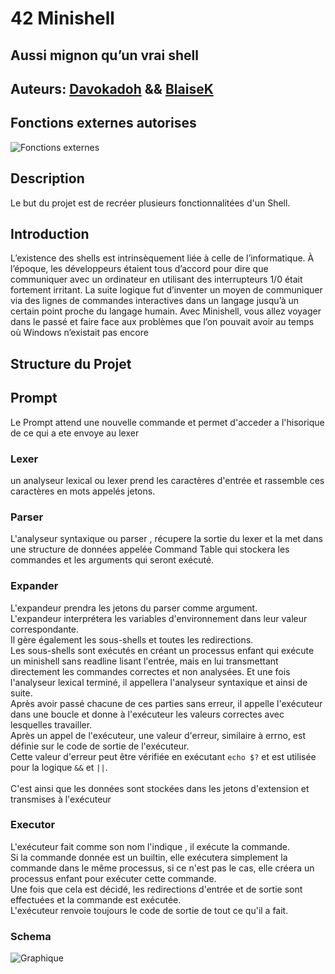 # 42 Minishell

## Aussi mignon qu’un vrai shell

## Auteurs:  [Davokadoh](https://github.com/Davokadoh) && [BlaiseK](https://github.com/blaisek)

## Fonctions externes autorises
![Fonctions externes](https://github.com/blaisek/Minishell/blob/main/Fonctions%20externes.png)

## Description

Le but du projet est de recréer plusieurs fonctionnalitées d'un Shell.

## Introduction

L’existence des shells est intrinsèquement liée à celle de l’informatique.
À l’époque, les développeurs étaient tous d’accord pour dire que communiquer avec
un ordinateur en utilisant des interrupteurs 1/0 était fortement irritant.
La suite logique fut d’inventer un moyen de communiquer via des lignes de commandes
interactives dans un langage jusqu’à un certain point proche du langage humain.
Avec Minishell, vous allez voyager dans le passé et faire face aux problèmes que l’on
pouvait avoir au temps où Windows n’existait pas encore

## Structure du Projet

## Prompt

Le Prompt attend une nouvelle commande et permet d'acceder a l'hisorique de ce qui a ete envoye au lexer

### Lexer
un analyseur lexical ou lexer prend les caractères d'entrée et
rassemble ces caractères en mots appelés jetons.

### Parser
L'analyseur syntaxique ou parser , récupere la sortie du lexer et la met
dans une structure de données appelée Command Table qui stockera les commandes et les arguments qui seront
exécuté.

### Expander

L'expandeur prendra les jetons du parser comme argument.<br>
L'expandeur interprétera les variables d'environnement dans leur valeur correspondante.<br>
Il gère également les sous-shells et toutes les redirections.<br>
Les sous-shells sont exécutés en créant un processus enfant qui exécute un minishell sans readline lisant l'entrée, mais en lui transmettant directement les commandes correctes et non analysées. Et une fois l'analyseur lexical terminé, il appellera l'analyseur syntaxique et ainsi de suite.<br>
Après avoir passé chacune de ces parties sans erreur, il appelle l'exécuteur dans une boucle et donne à l'exécuteur les valeurs correctes avec lesquelles travailler.<br>
Après un appel de l'exécuteur, une valeur d'erreur, similaire à errno, est définie sur le code de sortie de l'exécuteur.<br>
Cette valeur d'erreur peut être vérifiée en exécutant `echo $?` et est utilisée pour la logique `&&` et `||`.<br><br>
C'est ainsi que les données sont stockées dans les jetons d'extension et transmises à l'exécuteur

### Executor

L'exécuteur fait comme son nom l'indique , il exécute la commande.<br>
Si la commande donnée est un builtin, elle exécutera simplement la commande dans le même processus, si ce n'est pas le cas, elle créera un processus enfant pour exécuter cette commande.<br>
Une fois que cela est décidé, les redirections d'entrée et de sortie sont effectuées et la commande est exécutée.<br>
L'exécuteur renvoie toujours le code de sortie de tout ce qu'il a fait.<br>

### Schema
![Graphique](https://github.com/blaisek/Minishell/blob/main/Diagramme%20Minishell.drawio.png)
